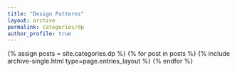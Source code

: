 ```yaml
---
title: "Design Patterns"
layout: archive
permalink: categories/dp
author_profile: true
---
```


{% assign posts = site.categories.dp %}
{% for post in posts %} {% include archive-single.html type=page.entries_layout %} {% endfor %}
